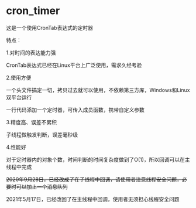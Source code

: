 ﻿# cron_timer

这是一个使用CronTab表达式的定时器

特点：

1.对时间的表达能力强

CronTab表达式已经在Linux平台上广泛使用，需求久经考验


2.使用方便

一个头文件搞定一切，拷贝过去就可以使用，不依赖第三方库，Windows和Linux双平台运行

一行代码添加一个定时器，可传入成员函数，携带自定义参数


3.精度高、误差不累积

子线程做触发判断，误差毫秒级

4.性能好

对于定时器内的对象个数，时间判断的时间复杂度做到了O(1)，所以回调可以在主线程中完成







~~2020年9月28日，已经改成了在子线程中回调，请使用者注意线程安全问题，必要时可以加上一个消息队列~~

2021年5月17日，已经改回了在主线程中回调，使用者无须担心线程安全问题



